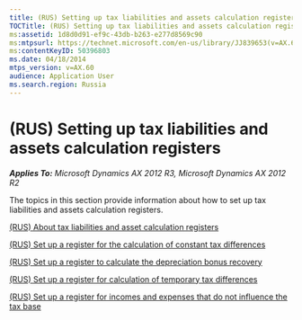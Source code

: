 ```yaml
---
title: (RUS) Setting up tax liabilities and assets calculation registers
TOCTitle: (RUS) Setting up tax liabilities and assets calculation registers
ms:assetid: 1d8d0d91-ef9c-43db-b263-e277d8569c90
ms:mtpsurl: https://technet.microsoft.com/en-us/library/JJ839653(v=AX.60)
ms:contentKeyID: 50396803
ms.date: 04/18/2014
mtps_version: v=AX.60
audience: Application User
ms.search.region: Russia
---
```


# (RUS) Setting up tax liabilities and assets calculation registers 


_**Applies To:** Microsoft Dynamics AX 2012 R3, Microsoft Dynamics AX 2012 R2_

The topics in this section provide information about how to set up tax liabilities and assets calculation registers.

[(RUS) About tax liabilities and asset calculation registers](rus-about-tax-liabilities-and-asset-calculation-registers.md)

[(RUS) Set up a register for the calculation of constant tax differences](rus-set-up-a-register-for-the-calculation-of-constant-tax-differences.md)

[(RUS) Set up a register to calculate the depreciation bonus recovery](rus-set-up-a-register-to-calculate-the-depreciation-bonus-recovery.md)

[(RUS) Set up a register for calculation of temporary tax differences](rus-set-up-a-register-for-calculation-of-temporary-tax-differences.md)

[(RUS) Set up a register for incomes and expenses that do not influence the tax base](rus-set-up-a-register-for-incomes-and-expenses-that-do-not-influence-the-tax-base.md)

  


